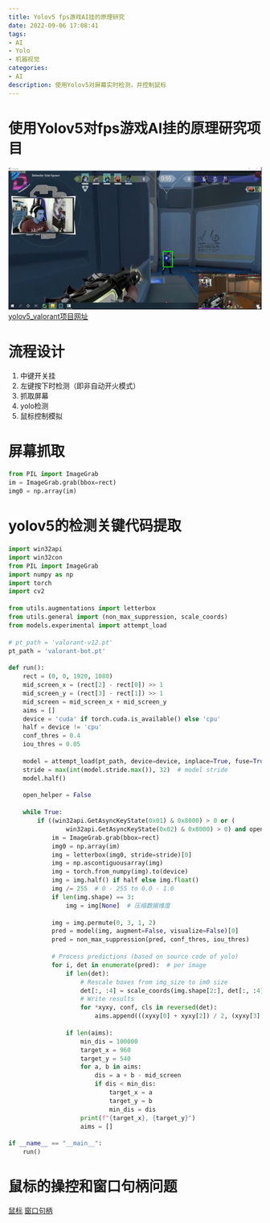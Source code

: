 ```yaml
---
title: Yolov5 fps游戏AI挂的原理研究
date: 2022-09-06 17:08:41
tags:
- AI
- Yolo
- 机器视觉
categories:
- AI
description: 使用Yolov5对屏幕实时检测，并控制鼠标
---
```


# 使用Yolov5对fps游戏AI挂的原理研究项目
![](Yolov5_fps游戏AI挂的原理研究/2022-09-06-17-22-27.png)
[yolov5_valorant项目网址](https://github.com/DuGuYifei/Yolov5_FPS_AICheatPrinciple)

# 流程设计
1. 中键开关挂
2. 左键按下时检测（即非自动开火模式）
3. 抓取屏幕
4. yolo检测
5. 鼠标控制模拟

# 屏幕抓取
```py
from PIL import ImageGrab
im = ImageGrab.grab(bbox=rect)
img0 = np.array(im)
```

# yolov5的检测关键代码提取
```py
import win32api
import win32con
from PIL import ImageGrab
import numpy as np
import torch
import cv2

from utils.augmentations import letterbox
from utils.general import (non_max_suppression, scale_coords)
from models.experimental import attempt_load

# pt_path = 'valorant-v12.pt'
pt_path = 'valorant-bot.pt'

def run():
    rect = (0, 0, 1920, 1080)
    mid_screen_x = (rect[2] - rect[0]) >> 1
    mid_screen_y = (rect[3] - rect[1]) >> 1
    mid_screen = mid_screen_x + mid_screen_y
    aims = []
    device = 'cuda' if torch.cuda.is_available() else 'cpu'
    half = device != 'cpu'
    conf_thres = 0.4
    iou_thres = 0.05

    model = attempt_load(pt_path, device=device, inplace=True, fuse=True)
    stride = max(int(model.stride.max()), 32)  # model stride
    model.half()

    open_helper = False

    while True:
        if ((win32api.GetAsyncKeyState(0x01) & 0x8000) > 0 or (
                win32api.GetAsyncKeyState(0x02) & 0x8000) > 0) and open_helper:
            im = ImageGrab.grab(bbox=rect)
            img0 = np.array(im)
            img = letterbox(img0, stride=stride)[0]
            img = np.ascontiguousarray(img)
            img = torch.from_numpy(img).to(device)
            img = img.half() if half else img.float()
            img /= 255  # 0 - 255 to 0.0 - 1.0
            if len(img.shape) == 3:
                img = img[None]  # 压缩数据维度

            img = img.permute(0, 3, 1, 2)
            pred = model(img, augment=False, visualize=False)[0]
            pred = non_max_suppression(pred, conf_thres, iou_thres)

            # Process predictions (based on source code of yolo)
            for i, det in enumerate(pred):  # per image
                if len(det):
                    # Rescale boxes from img_size to im0 size
                    det[:, :4] = scale_coords(img.shape[2:], det[:, :4], img0.shape).round()
                    # Write results
                    for *xyxy, conf, cls in reversed(det):
                        aims.append(((xyxy[0] + xyxy[2]) / 2, (xyxy[3] - xyxy[1]) / 5 + xyxy[1]))

                if len(aims):
                    min_dis = 100000
                    target_x = 960
                    target_y = 540
                    for a, b in aims:
                        dis = a + b - mid_screen
                        if dis < min_dis:
                            target_x = a
                            target_y = b
                            min_dis = dis
                    print(f"{target_x}, {target_y}")
                    aims = []

if __name__ == "__main__":
    run()
```

# 鼠标的操控和窗口句柄问题
[鼠标](https://github.com/DuGuYifei/Notes/blob/main/%E8%AE%A1%E7%AE%97%E6%9C%BA/%E8%AE%A1%E7%AE%97%E6%9C%BA%E8%AF%AD%E8%A8%80/Python/Python%E7%9F%A5%E8%AF%86%E7%A7%AF%E7%B4%AF/%E9%BC%A0%E6%A0%87%E8%BE%93%E5%85%A5%E4%BA%8B%E4%BB%B6.md)
[窗口句柄](https://github.com/DuGuYifei/Notes/blob/main/%E8%AE%A1%E7%AE%97%E6%9C%BA/%E8%AE%A1%E7%AE%97%E6%9C%BA%E8%AF%AD%E8%A8%80/Python/Python%E7%9F%A5%E8%AF%86%E7%A7%AF%E7%B4%AF/%E7%AA%97%E5%8F%A3%E5%8F%A5%E6%9F%84.md)